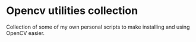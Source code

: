 # Opencv utilities collection
Collection of some of my own personal scripts to make installing and using OpenCV easier.
